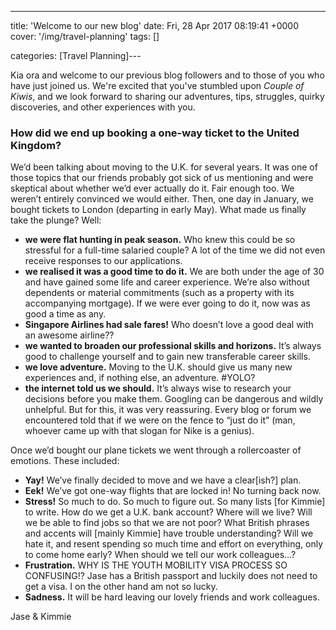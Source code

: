 ---
title: 'Welcome to our new blog'
date: Fri, 28 Apr 2017 08:19:41 +0000
cover: '/img/travel-planning'
tags: []

categories: [Travel Planning]---

Kia ora and welcome to our previous blog followers and to those of you who have just joined us. We're excited that you've stumbled upon _Couple of Kiwis_, and we look forward to sharing our adventures, tips, struggles, quirky discoveries, and other experiences with you.

### How did we end up booking a one-way ticket to the United Kingdom?

We’d been talking about moving to the U.K. for several years. It was one of those topics that our friends probably got sick of us mentioning and were skeptical about whether we’d ever actually do it. Fair enough too. We weren’t entirely convinced we would either. Then, one day in January, we bought tickets to London (departing in early May). What made us finally take the plunge? Well:

*   **we were flat hunting in peak season.** Who knew this could be so stressful for a full-time salaried couple? A lot of the time we did not even receive responses to our applications.
*   **we realised it was a good time to do it.** We are both under the age of 30 and have gained some life and career experience. We’re also without dependents or material commitments (such as a property with its accompanying mortgage). If we were ever going to do it, now was as good a time as any.
*   **Singapore Airlines had sale fares!** Who doesn’t love a good deal with an awesome airline??
*   **we wanted to broaden our professional skills and horizons.** It’s always good to challenge yourself and to gain new transferable career skills.
*   **we love adventure.** Moving to the U.K. should give us many new experiences and, if nothing else, an adventure. #YOLO?
*   **the internet told us we should.** It’s always wise to research your decisions before you make them. Googling can be dangerous and wildly unhelpful. But for this, it was very reassuring. Every blog or forum we encountered told that if we were on the fence to “just do it” (man, whoever came up with that slogan for Nike is a genius).

Once we’d bought our plane tickets we went through a rollercoaster of emotions. These included:

*   **Yay!** We’ve finally decided to move and we have a clear\[ish?\] plan.
*   **Eek!** We’ve got one-way flights that are locked in! No turning back now.
*   **Stress!** So much to do. So much to figure out. So many lists \[for Kimmie\] to write. How do we get a U.K. bank account? Where will we live? Will we be able to find jobs so that we are not poor? What British phrases and accents will \[mainly Kimmie\] have trouble understanding? Will we hate it, and resent spending so much time and effort on everything, only to come home early? When should we tell our work colleagues…?
*   **Frustration.** WHY IS THE YOUTH MOBILITY VISA PROCESS SO CONFUSING!? Jase has a British passport and luckily does not need to get a visa. I on the other hand am not so lucky.
*   **Sadness.** It will be hard leaving our lovely friends and work colleagues.

Jase & Kimmie